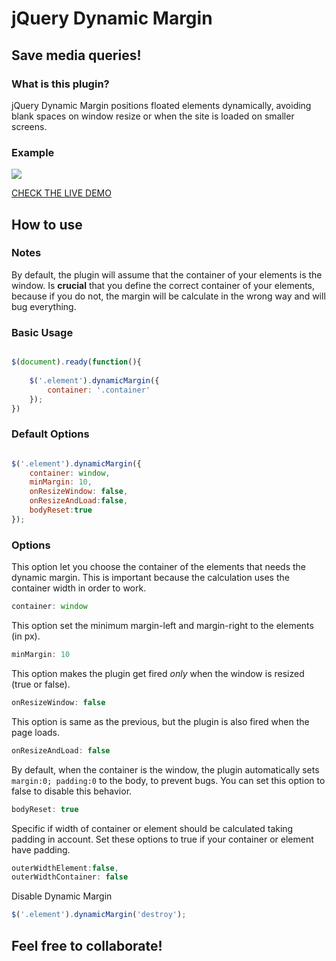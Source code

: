 jQuery Dynamic Margin
==============

## Save media queries!

### What is this plugin?

jQuery Dynamic Margin positions floated elements dynamically, avoiding blank spaces on window resize or when the site is loaded on smaller screens.

### Example

<img src="example-img.jpg">

<a href="http://jsfiddle.net/pietrofxq/MTgD6"> CHECK THE LIVE DEMO</a>

## How to use

### Notes

By default, the plugin will assume that the container of your elements is the window. Is **crucial** that you define the correct container of your elements, because if you do not, the margin will be calculate in the wrong way and will bug everything.

### Basic Usage

```js

$(document).ready(function(){
	
	$('.element').dynamicMargin({
		container: '.container'
	});
})

```

### Default Options


```js

$('.element').dynamicMargin({
	container: window,
	minMargin: 10,
    onResizeWindow: false,
    onResizeAndLoad:false,
    bodyReset:true
});

```

### Options

This option let you choose the container of the elements that needs the dynamic margin. This is important because the calculation uses the container width in order to work.

```js
container: window
```

This option set the minimum margin-left and margin-right to the elements (in px).

```js
minMargin: 10
```

This option makes the plugin get fired *only* when the window is resized (true or false).

```js
onResizeWindow: false
```
This option is same as the previous, but the plugin is also fired when the page loads.

```js
onResizeAndLoad: false
```

By default, when the container is the window, the plugin automatically sets ```margin:0; padding:0``` to the body, to prevent bugs. You can set this option to false to disable this behavior.

```js
bodyReset: true
```

Specific if width of container or element should be calculated taking padding in account. Set these options to true if your container or element have padding.

```js
outerWidthElement:false,
outerWidthContainer: false
```

Disable Dynamic Margin

```js
$('.element').dynamicMargin('destroy');
```

## Feel free to collaborate!